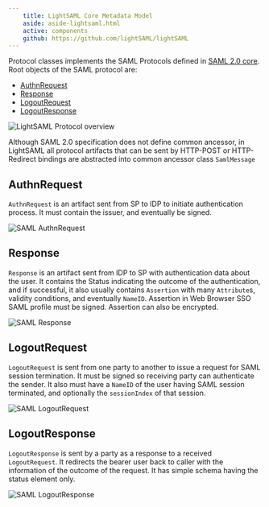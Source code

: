 ```yaml
---
    title: LightSAML Core Metadata Model
    aside: aside-lightsaml.html
    active: components
    github: https://github.com/lightSAML/lightSAML
---
```


Protocol classes implements the SAML Protocols defined in
[SAML 2.0 core](http://www.oasis-open.org/committees/download.php/35711/sstc-saml-core-errata-2.0-wd-06-diff.pdf). Root
objects of the SAML protocol are:

 * [AuthnRequest](#authnrequest)
 * [Response](#response)
 * [LogoutRequest](#logoutrequest)
 * [LogoutResponse](#logoutresponse)

<img src="SAML-Protocol.png" alt="LightSAML Protocol overview" style="max-width: 90%">

[comment]: <> (  [SamlMessage|+ID;+Version;+IssueInstant;+Destination{bg:wheat}]^-[AbstractRequest{bg:wheat}]       )
[comment]: <> (  [SamlMessage]^-[StatusResponse{bg:wheat}]                                                          )
[comment]: <> (  [SamlMessage]<>-0..1>[Signature]                                                                   )
[comment]: <> (  [SamlMessage]<>-0..1>[Issuer]                                                                      )
[comment]: <> (  [AbstractRequest]^-[AuthnRequest]                                                                  )
[comment]: <> (  [AbstractRequest]^-[LogoutRequest]                                                                 )
[comment]: <> (  [StatusResponse]^-[Response]                                                                       )
[comment]: <> (  [StatusResponse]^-[LogoutResponse]                                                                 )

Although SAML 2.0 specification does not define common ancessor, in LightSAML all protocol artifacts that can be sent by HTTP-POST or
HTTP-Redirect bindings are abstracted into common ancessor class ``SamlMessage``



## AuthnRequest

``AuthnRequest`` is an artifact sent from SP to IDP to initiate authentication process. It must contain the issuer, and eventually
be signed.

<img src="SAMl-AuthnRequest.png" alt="SAML AuthnRequest" style="max-width: 90%">


## Response

``Response`` is an artifact sent from IDP to SP with authentication data about the user. It contains the Status indicating the outcome
of the authentication, and if successful, it also usually contains ``Assertion`` with many ``Attribute``s, validity conditions,
and eventually ``NameID``. Assertion in Web Browser SSO SAML profile must be signed. Assertion can also be encrypted.


<img src="SAML-Response.png" alt="SAML Response" style="max-width: 90%">

[comment]: <> (  [SamlMessage|+ID;+Version;+IssueInstant;+Destination{bg:wheat}]^-[StatusResponse{bg:wheat}]    )
[comment]: <> (  [SamlMessage]<>-0..1>[Signature]                                                               )
[comment]: <> (  [SamlMessage]<>-0..1>[Issuer]                                                                  )
[comment]: <> (  [StatusResponse]<>-1>[Status]                                                                  )
[comment]: <> (  [StatusResponse]^-[Response]                                                                   )
[comment]: <> (  [Response]<>-*>[Assertion]                                                                     )
[comment]: <> (  [Response]<>-*>[EncryptedElement]                                                              )


## LogoutRequest

``LogoutRequest`` is sent from one party to another to issue a request for SAML session termination. It must be signed so receiving party
can authenticate the sender. It also must have a ``NameID`` of the user having SAML session terminated, and optionally the ``sessionIndex``
of that session.

<img src="SAML-LogoutRequest.png" alt="SAML LogoutRequest" style="max-width: 90%">

[comment]: <> (  [SamlMessage|+ID;+Version;+IssueInstant;+Destination{bg:wheat}]^-[AbstractRequest{bg:wheat}]   )
[comment]: <> (  [SamlMessage]<>-0..1>[Signature]                                                               )
[comment]: <> (  [SamlMessage]<>-0..1>[Issuer]                                                                  )
[comment]: <> (  [AbstractRequest]^-[LogoutRequest|+sessionIndex;+notOnOrAfter]                                 )
[comment]: <> (  [LogoutRequest]<>-1>[NameID]                                                                   )


## LogoutResponse

``LogoutResponse`` is sent by a party as a response to a received ``LogoutRequest``. It redirects the bearer user back to caller with
the information of the outcome of the request. It has simple schema having the status element only.

<img src="SAML-LogoutResponse.png" alt="SAML LogoutResponse" style="max-width: 90%">


[comment]: <> (  [SamlMessage|+ID;+Version;+IssueInstant;+Destination{bg:wheat}]^-[SamlMessage]^-[StatusResponse{bg:wheat}]     )
[comment]: <> (  [SamlMessage]^-[StatusResponse]                                                                                )
[comment]: <> (  [StatusResponse]<>-1>[Status]                                                                                  )
[comment]: <> (  [SamlMessage]<>-0..1>[Signature]                                                                               )
[comment]: <> (  [SamlMessage]<>-0..1>[Issuer]                                                                                  )
[comment]: <> (  [StatusResponse]^-[LogoutResponse]                                                                             )

